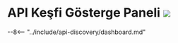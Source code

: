 [apid-overview]:                 ../../api-discovery/overview.md
[apid-risk-score]:              ../../api-discovery/risk-score.md
[apid-track-changes]:           ../../api-discovery/track-changes.md
[apid-rogue]:                   ../../api-discovery/rogue-api.md
[check-attack]:                 ../../user-guides/events/check-attack.md
[img-api-discovery-widget]:     ../../images/user-guides/dashboard/api-discovery-widget.png

# API Keşfi Gösterge Paneli <a href="../../../about-wallarm/subscription-plans/#core-subscription-plans"><img src="../../../images/api-security-tag.svg" style="border: none;"></a>

--8<-- "../include/api-discovery/dashboard.md"